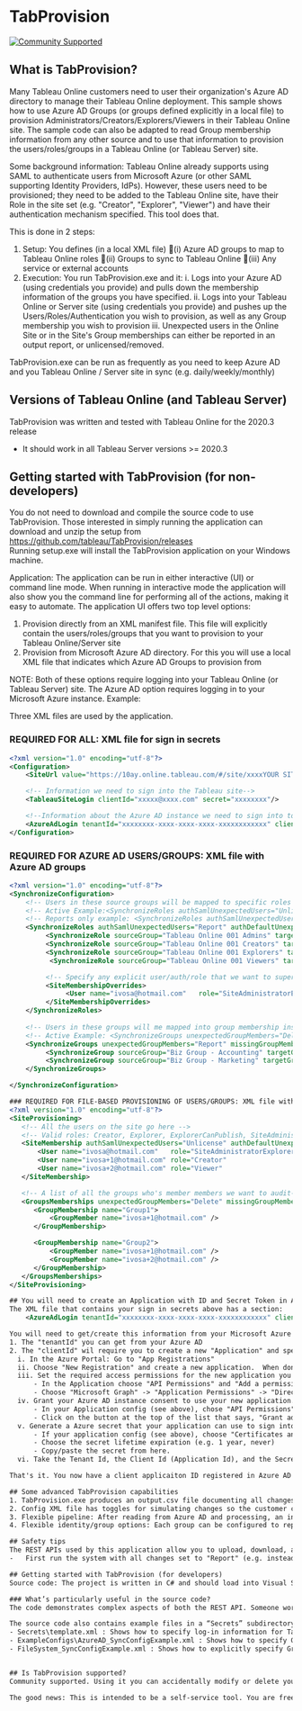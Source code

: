 # TabProvision
[![Community Supported](https://img.shields.io/badge/Support%20Level-Community%20Supported-457387.svg)](https://www.tableau.com/support-levels-it-and-developer-tools)

## What is TabProvision?
Many Tableau Online customers need to user their organization's Azure AD directory to manage their Tableau Online deployment. 
This sample shows how to use Azure AD Groups (or groups defined explicitly in a local file) to provision Administrators/Creators/Explorers/Viewers in their Tableau Online site. 
The sample code can also be adapted to read Group membership information from any other source and to use that information to provision the users/roles/groups in a Tableau Online (or Tableau Server) site.

Some background information: Tableau Online already supports using SAML to authenticate users from Microsoft Azure (or other SAML supporting Identity Providers, IdPs). 
However, these  users need to be provisioned; they need to be added to the Tableau Online site, have their Role in the site set (e.g. "Creator", "Explorer", "Viewer") and have their authentication mechanism specified. This tool does that.

This is done in 2 steps:
1. Setup: You defines (in a local XML file) (i) Azure AD groups to map to Tableau Online roles (ii) Groups to sync to Tableau Online (iii) Any service or external accounts
2. Execution: You run TabProvision.exe and it:
    i. Logs into your Azure AD (using credentials you provide) and pulls down the membership information of the groups you have specified.
    ii. Logs into your Tableau Online or Server site (using credentials you provide) and pushes up the Users/Roles/Authentication you wish to provision, as well as any Group membership you wish to provision
    iii. Unexpected users in the Online Site or in the Site's Group memberships can either be reported in an output report, or unlicensed/removed.

TabProvision.exe can be run as frequently as you need to keep Azure AD and you Tableau Online / Server site in sync (e.g. daily/weekly/monthly)


## Versions of Tableau Online (and Tableau Server) 
TabProvision was written and tested with Tableau Online for the 2020.3 release
- It should work in all Tableau Server versions >= 2020.3  


## Getting started with TabProvision (for non-developers)
You do not need to download and compile the source code to use TabProvision. Those interested in simply running the application can download and unzip the setup from
https://github.com/tableau/TabProvision/releases  
Running setup.exe will install the TabProvision application on your Windows machine. 

Application: The application can be run in either interactive (UI) or command line mode. When running in interactive mode the application will also show you the command line for performing all of the actions, making it easy to automate.  The application UI offers two top level options: 
   1. Provision directly from an XML manifest file. This file will explicitly contain the users/roles/groups that you want to provision to your Tableau Online/Server site
   2. Provision from Microsoft Azure AD directory. For this you will use a local XML file that indicates which Azure AD Groups to provision from

NOTE: Both of these options require logging into your Tableau Online (or Tableau Server) site. The Azure AD option requires logging in to your Microsoft Azure instance.  Example:

Three XML files are used by the application. 

### REQUIRED FOR ALL: XML file for sign in secrets
```xml
<?xml version="1.0" encoding="utf-8"?>
<Configuration>
    <SiteUrl value="https://10ay.online.tableau.com/#/site/xxxxYOUR SITE HERExxxx"/>

    <!-- Information we need to sign into the Tableau site-->
    <TableauSiteLogin clientId="xxxxx@xxxx.com" secret="xxxxxxxx"/>

    <!--Information about the Azure AD instance we need to sign into to grab group/members information -->    
    <AzureAdLogin tenantId="xxxxxxxx-xxxx-xxxx-xxxx-xxxxxxxxxxxx" clientId="xxxxxxxx-xxxx-xxxx-xxxx-xxxxxxxxxxxx" secret="xxxxxxxxxxxxxx" />
</Configuration>
```

### REQUIRED FOR AZURE AD USERS/GROUPS: XML file with Azure AD groups
```xml
<?xml version="1.0" encoding="utf-8"?>
<SynchronizeConfiguration>
    <!-- Users in these source groups will be mapped to specific roles inside the Tableau site -->
    <!-- Active Example:<SynchronizeRoles authSamlUnexpectedUsers="Unlicense" authDefaultUnexpectedUsers="Report" authSamlMissingUsers="Add" authDefaultMissingUsers="Add" authDefaultExistingUsers="Modify" authSamlExistingUsers="Modify">  -->
    <!-- Reports only example: <SynchronizeRoles authSamlUnexpectedUsers="Report" authDefaultUnexpectedUsers="Report" authSamlMissingUsers="Report" authDefaultMissingUsers="Report" authDefaultExistingUsers="Report" authSamlExistingUsers="Report"> --> 
    <SynchronizeRoles authSamlUnexpectedUsers="Report" authDefaultUnexpectedUsers="Report" authSamlMissingUsers="Report" authDefaultMissingUsers="Report" authDefaultExistingUsers="Report" authSamlExistingUsers="Report">  
         <SynchronizeRole sourceGroup="Tableau Online 001 Admins" targetRole="SiteAdministratorCreator" auth="serverDefault"/>
         <SynchronizeRole sourceGroup="Tableau Online 001 Creators" targetRole="Creator"  auth="serverDefault"/>
         <SynchronizeRole sourceGroup="Tableau Online 001 Explorers" targetRole="Explorer"  auth="serverDefault"/>
          <SynchronizeRole sourceGroup="Tableau Online 001 Viewers" targetRole="Viewer"  auth="serverDefault"/>

         <!-- Specify any explicit user/auth/role that we want to supersede anything we find in the groups that we syncrhonize from -->
         <SiteMembershipOverrides>
              <User name="ivosa@hotmail.com"   role="SiteAdministratorExplorer" auth="serverDefault" />
         </SiteMembershipOverrides>
    </SynchronizeRoles>
  
    <!-- Users in these groups will me mapped into group membership inside the Tableau site -->
    <!-- Active Example: <SynchronizeGroups unexpectedGroupMembers="Delete" missingGroupMembers="Add">   -->
    <SynchronizeGroups unexpectedGroupMembers="Report" missingGroupMembers="Report">  
         <SynchronizeGroup sourceGroup="Biz Group - Accounting" targetGroup="Accounting Analytics" />
         <SynchronizeGroup sourceGroup="Biz Group - Marketing" targetGroup="Marketing Analytics" />
    </SynchronizeGroups>

</SynchronizeConfiguration>

### REQUIRED FOR FILE-BASED PROVISIONING OF USERS/GROUPS: XML file with Azure AD groups
<?xml version="1.0" encoding="utf-8"?>
<SiteProvisioning>
   <!-- All the users on the site go here -->
   <!-- Valid roles: Creator, Explorer, ExplorerCanPublish, SiteAdministratorExplorer, SiteAdministratorCreator, Unlicensed, or Viewer -->
   <SiteMembership authSamlUnexpectedUsers="Unlicense" authDefaultUnexpectedUsers="Report" authSamlMissingUsers="Report" authDefaultMissingUsers="Add" authDefaultExistingUsers="Report" authSamlExistingUsers="Report">
       <User name="ivosa@hotmail.com"   role="SiteAdministratorExplorer" auth="serverDefault" />
       <User name="ivosa+1@hotmail.com" role="Creator"                   auth="serverDefault" />
       <User name="ivosa+2@hotmail.com" role="Viewer"                    auth="serverDefault" />
   </SiteMembership>

   <!-- A list of all the groups who's member members we want to audit-->
   <GroupsMemberships unexpectedGroupMembers="Delete" missingGroupMembers="Add">
      <GroupMembership name="Group1">
          <GroupMember name="ivosa+1@hotmail.com" />
      </GroupMembership>

      <GroupMembership name="Group2">
          <GroupMember name="ivosa+1@hotmail.com" />
          <GroupMember name="ivosa+2@hotmail.com" />
      </GroupMembership>
   </GroupsMemberships>
</SiteProvisioning>

## You will need to create an Application with ID and Secret Token in Azure AD
The XML file that contains your sign in secrets above has a section:
    <AzureAdLogin tenantId="xxxxxxxx-xxxx-xxxx-xxxx-xxxxxxxxxxxx" clientId="xxxxxxxx-xxxx-xxxx-xxxx-xxxxxxxxxxxx" secret="xxxxxxxxxxxxxx" />

You will need to get/create this information from your Microsoft Azure accout portal (https://portal.azure.com/ -> Tenant Properties)
1. The "tenantId" you can get from your Azure AD
2. The "clientId" wil require you to create a new "Application" and specify what permissions it needs (DO THIS CAREFULLY! - IT NEEDS TO BE CORRECT)
  i. In the Azure Portal: Go to "App Registrations"
  ii. Choose "New Registration" and create a new application.  When done, you can copy/paste the "Application (client ID)") from here     
  iii. Set the required access permissions for the new application you just registered.
      - In the Application choose "API Permissions" and "Add a permission"
      - Choose "Microsoft Graph" -> "Application Permissions" -> "Directory" and check "Directory.Read.All (Read directory data)"
  iv. Grant your Azure AD instance consent to use your new application.
      - In your Application config (see above), chose "API Permissions"  You will see an alert on this screen that says "(!) Not granted for Default..."
      - Click on the button at the top of the list that says, "Grant admin consent for Default Directory"  (THIS IS IMPORTANT!)
  v. Generate a Azure secret that your application can use to sign into Azure with
      - If your application config (see above), choose "Certificates and secrets" and click "New client secret"
      - Choose the secret lifetime expiration (e.g. 1 year, never)
      - Copy/paste the secret from here.
  vi. Take the Tenant Id, the Client Id (Application Id), and the Secret, and copy/paste them into your local Secrets.XML file.

That's it. You now have a client applicaiton ID registered in Azure AD with the necessary permissions, and the secret needed for TabProvision.exe to sign in to Azure as this application.

## Some advanced TabProvision capabilities
1. TabProvision.exe produces an output.csv file documenting all changes made to the Online site
2. Config XML file has toggles for simulating changes so the customer can see the changes before running them (set them all to "Report")
3. Flexible pipeline: After reading from Azure AD and processing, an intermediary XML file is generated to drive the Online provisioning.  This file can easily be adapted/hand-generated for use with other sources of Groups/Identity, or even just file-based provisioning definitions for customers.
4. Flexible identity/group options: Each group can be configured to represent either SAML (SSO) users, or ServerDefault (TableauID).  Source groups in AzureAD can be combined into a single target group. Groups within Groups inside AzureAD are handled

## Safety tips 
The REST APIs used by this application allow you to upload, download, and otherwise modify your site’s content, workbooks, data sources, content tags, etc. So yes, it is certainly possible for you to modify existing users/roles/authentication/groups on the Online/Server site. A few tips:
-	First run the system with all changes set to "Report" (e.g. instead of "Add", "Delete" or "Unlicense"). This can be configured in your XML attributes.  Doing this will generate a report (in a CSV file) that you can inspect before running and making changes. 

## Getting started with TabProvision (for developers)
Source code: The project is written in C# and should load into Visual Studio 2019 or newer, including the free Visual Studio Express for Desktop.             

### What’s particularly useful in the source code? 
The code demonstrates complex aspects of both the REST API. Someone working with the code will have a great base for calling any Tableau REST APIs from C#.

The source code also contains example files in a “Secrets” subdirectory and the "ExampleConfigs" subdirectory
- Secrets\template.xml : Shows how to specify log-in information for Tableau Online (or Tableau Server) and Azure AD
- ExampleConfigs\AzureAD_SyncConfigExample.xml : Shows how to specify Groups that you want to synchronize from Azure AD
- FileSystem_SyncConfigExample.xml : Shows how to explicitly specify Groups and Users in a local file that are then provisioned in Tableau Online (or Tableau Server)


## Is TabProvision supported? 
Community supported. Using it you can accidentally modify or delete your content, just as you can by accidentally do so in the user interface. Despite efforts to write good and useful code there may be bugs that cause unexpected and undesirable behavior. The software is strictly “use at your own risk.”

The good news: This is intended to be a self-service tool. You are free to modify it in any way to meet your needs.

